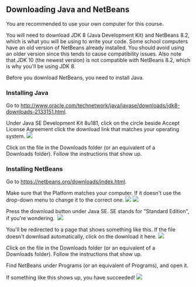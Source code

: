 ## Downloading Java and NetBeans

You are recommended to use your own computer for this course.

You will need to download JDK 8 (Java Development Kit) and NetBeans 8.2, which is what you will be using to write your code. Some school computers have an old version of NetBeans already installed. You should avoid using an older version since this tends to cause compatibility issues. Also note that JDK 10 (the newest version) is not compatible with NetBeans 8.2, which is why you'll be using JDK 8.

Before you download NetBeans, you need to install Java.

### Installing Java
Go to http://www.oracle.com/technetwork/java/javase/downloads/jdk8-downloads-2133151.html.

Under Java SE Development Kit 8u181, click on the circle beside Accept License Agreement click the download link that matches your operating system.
![](/Images/JDK_Download.png")

Click on the file in the Downloads folder (or an equivalent of a Downloads folder). Follow the instructions that show up.

### Installing NetBeans
Go to https://netbeans.org/downloads/index.html.

Make sure that the Platform matches your computer. If it doesn't use the drop-down menu to change it to the correct one.
![](/Images/NetBeans_Download_Platform.png")
![](/Images/NetBeans_Download_OS.png")

Press the download button under Java SE. SE stands for "Standard Edition", if you're wondering. 
![](/Images/NetBeans_Download_Java_SE.png")

You'll be redirected to a page that shows something like this. If the file doesn't download automatically, click on the download it here.
![](/Images/NetBeans_Download_Started.png")

Click on the file in the Downloads folder (or an equivalent of a Downloads folder). Follow the instructions that show up.

Find NetBeans under Programs (or an equivalent of Programs), and open it.

If something like this shows up, you have succeeded!
![](/Images/NetBeans_Download_Open.png")
